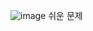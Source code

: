 ![image](https://user-images.githubusercontent.com/33195517/182498159-cc8dc818-1d26-47b3-9e15-8d1675807fde.png)
쉬운  문제
